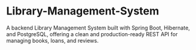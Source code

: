 # Library-Management-System
A backend Library Management System built with Spring Boot, Hibernate, and PostgreSQL, offering a clean and production-ready REST API for managing books, loans, and reviews.
